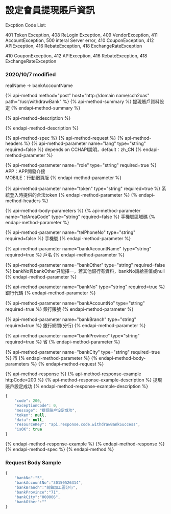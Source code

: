 # 設定會員提現賬戶資訊

Excption Code List:

401 Token Exception, 408 ReLogin Exception, 409 VendorException, 411 AccountException, 500 interal Server error, 410 CouponException, 412 APIException, 416 RebateException, 418 ExchangeRateException

410 CouponException, 412 APIException, 416 RebateException, 418 ExchangeRateException

### 2020/10/7 modified

realName -&gt; bankAccountName

{% api-method method="post" host="http://domain name/cch2oas" path="/usr/withdrawBank" %}
{% api-method-summary %}
 提現賬戶資料設定
{% endapi-method-summary %}

{% api-method-description %}

{% endapi-method-description %}

{% api-method-spec %}
{% api-method-request %}
{% api-method-headers %}
{% api-method-parameter name="lang" type="string" required=false %}
depends on CCHAPI說明，default：zh\_CN
{% endapi-method-parameter %}

{% api-method-parameter name="role" type="string" required=true %}
APP：APP開發介接  
MOBILE：行動網頁版
{% endapi-method-parameter %}

{% api-method-parameter name="token" type="string" required=true %}
系統登入時提供的合法token
{% endapi-method-parameter %}
{% endapi-method-headers %}

{% api-method-body-parameters %}
{% api-method-parameter name="telAreaCode" type="string" required=false %}
手機號區域碼
{% endapi-method-parameter %}

{% api-method-parameter name="telPhoneNo" type="string" required=false %}
手機號
{% endapi-method-parameter %}

{% api-method-parameter name="bankAccountName" type="string" required=true %}
戶名
{% endapi-method-parameter %}

{% api-method-parameter name="bankOther" type="string" required=false %}
bankNo與bankOther只能擇一，若其他銀行有資料，bankNo請給空值或null
{% endapi-method-parameter %}

{% api-method-parameter name="bankNo" type="string" required=true %}
銀行代碼
{% endapi-method-parameter %}

{% api-method-parameter name="bankAccountNo" type="string" required=true %}
銀行賬號
{% endapi-method-parameter %}

{% api-method-parameter name="bankBranch" type="string" required=true %}
銀行網關\(分行\)
{% endapi-method-parameter %}

{% api-method-parameter name="bankProvince" type="string" required=true %}
 省
{% endapi-method-parameter %}

{% api-method-parameter name="bankCity" type="string" required=true %}
 市
{% endapi-method-parameter %}
{% endapi-method-body-parameters %}
{% endapi-method-request %}

{% api-method-response %}
{% api-method-response-example httpCode=200 %}
{% api-method-response-example-description %}
提現賬戶設定成功
{% endapi-method-response-example-description %}

```javascript
{
    "code": 200,
    "exceptionCode": 0,
    "message": "提现账户设定成功",
    "token": null,
    "data": null,
    "resourceKey": "api.response.code.withdrawBankSuccess",
    "isOK": true
}
```
{% endapi-method-response-example %}
{% endapi-method-response %}
{% endapi-method-spec %}
{% endapi-method %}

### Request Body Sample

```javascript
{
	"bankNo":"5",
	"bankAccountNo":"30150526314",
	"bankBranch":"前鎮加工區分行",
	"bankProvince":"71",
	"bankCity":"000006",
	"bankOther":""
}
```



